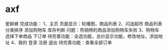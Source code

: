 # axf
爱鲜蜂
完成功能：
1、主页
    页面显示：轮播图，商品列表
2、闪送超市
    商品列表
    分类排序
    添加购物车
    库存判断
    问题：热销榜的商品添加购物车失败
3、购物车
    选择下单商品
    下订单
    待完善功能：全选功能，总价显示功能，修改地址，添加地址
4、我的
    登录
    注册
    退出
    待完善功能：查看全部订单